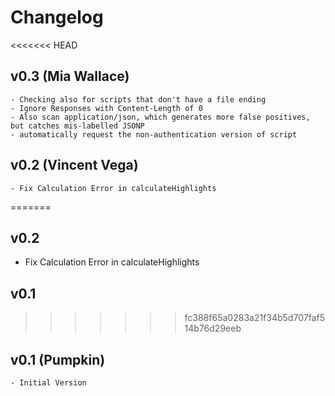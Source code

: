 # Changelog

<<<<<<< HEAD
<a name="0.3"></a>
## v0.3 (Mia Wallace)
	- Checking also for scripts that don't have a file ending
	- Ignore Responses with Content-Length of 0
	- Also scan application/json, which generates more false positives, but catches mis-labelled JSONP
	- automatically request the non-authentication version of script

<a name="0.2"></a>
## v0.2 (Vincent Vega)
	- Fix Calculation Error in calculateHighlights
=======
<a name="0.2"></a>
## v0.2

- Fix Calculation Error in calculateHighlights

<a name="0.1"></a>
## v0.1
>>>>>>> fc388f65a0283a21f34b5d707faf514b76d29eeb


<a name="0.1"></a>
## v0.1 (Pumpkin)
	- Initial Version
